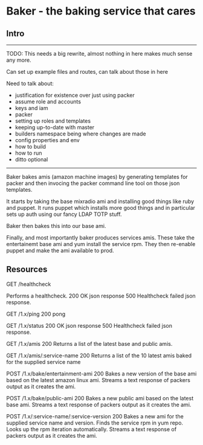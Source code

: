 # Baker - the baking service that cares

## Intro

*******
TODO: This needs a big rewrite, almost nothing in here makes much sense any more.

Can set up example files and routes, can talk about those in here

Need to talk about:
- justification for existence over just using packer
- assume role and accounts
- keys and iam
- packer
- setting up roles and templates
- keeping up-to-date with master
- builders namespace being where changes are made
- config properties and env
- how to build
- how to run
- ditto optional

*******

Baker bakes amis (amazon machine images) by generating templates for packer and then invocing the packer command line tool on those json templates.

It starts by taking the base mixradio ami and installing good things like ruby and puppet.  It runs puppet which installs more good things and in particular sets up auth using our fancy LDAP TOTP stuff.

Baker then bakes this into our base ami.

Finally, and most importantly baker produces services amis. These take the entertainemt base ami and yum install the service rpm. They then re-enable puppet and make the ami available to prod.

## Resources

GET /healthcheck

Performs a healthcheck.
200 OK json response
500 Healthcheck failed json response.

GET /1.x/ping
200 pong

GET /1.x/status
200 OK json response
500 Healthcheck failed json response.

GET /1.x/amis
200 Returns a list of the latest base and public amis.

GET /1.x/amis/:service-name
200 Returns a list of the 10 latest amis baked for the supplied service name

POST /1.x/bake/entertainment-ami
200 Bakes a new version of the base ami based on the latest amazon linux ami. Streams a text response of packers output as it creates the ami.

POST /1.x/bake/public-ami
200 Bakes a new public ami based on the latest base ami. Streams a text response of packers output as it creates the ami.

POST /1.x/:service-name/:service-version
200 Bakes a new ami for the supplied service name and version. Finds the service rpm in yum repo. Looks up the rpm iteration automatically. Streams a text response of packers output as it creates the ami.
